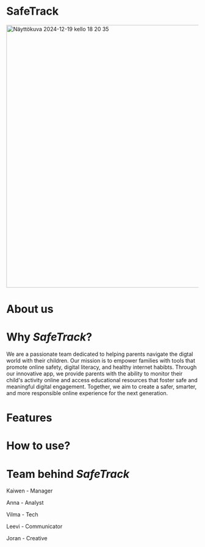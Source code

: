 # SafeTrack
<img width="686" alt="Näyttökuva 2024-12-19 kello 18 20 35" src="https://github.com/user-attachments/assets/45dca42e-34e7-4c69-b755-c9e25044c166" />

# About us
# Why *SafeTrack*?
We are a passionate team dedicated to helping parents navigate the digtal world with their children. Our mission is to empower families with tools that promote online safety, digital literacy, and healthy internet habibts. Through our innovative app, we provide parents with the ability to monitor their child's activity online and access educational resources that foster safe and meaningful digital engagement. Together, we aim to create a safer, smarter, and more responsible online experience for the next generation.
# Features


# How to use?
# Team behind *SafeTrack*
Kaiwen - Manager

Anna - Analyst

Vilma - Tech

Leevi - Communicator

Joran - Creative
